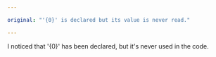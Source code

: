 ```yaml
---

original: "'{0}' is declared but its value is never read."

---
```


I noticed that '{0}' has been declared, but it's never used in the code.